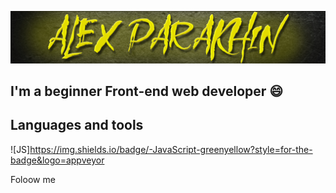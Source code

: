 ![header](<https://github.com/alexparakhin/alexparakhin/blob/main/assets/black%20(1).jpg>)

## I'm a beginner Front-end web developer 😄

## Languages and tools

![JS]https://img.shields.io/badge/-JavaScript-greenyellow?style=for-the-badge&logo=appveyor

Foloow me
